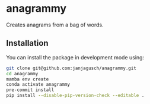 # anagrammy

Creates anagrams from a bag of words.

## Installation

You can install the package in development mode using:

```bash
git clone git@github.com:janjagusch/anagrammy.git
cd anagrammy
mamba env create
conda activate anagrammy
pre-commit install
pip install --disable-pip-version-check --editable .
```

